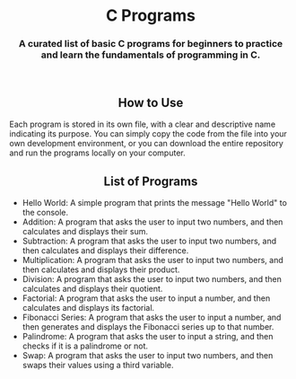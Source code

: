 <h1 align="center">C Programs</h1>


<h3 align="center">A curated list of basic C programs for beginners to practice and learn the fundamentals of programming in C.</h3>
<br>
<h2 align="center">How to Use</h2>

</p>Each program is stored in its own file, with a clear and descriptive name indicating its purpose. You can simply copy the code from the file into your own development environment, or you can download the entire repository and run the programs locally on your computer.</p>


<h2 align="center">List of Programs</h2>

- Hello World: A simple program that prints the message "Hello World" to the console.
- Addition: A program that asks the user to input two numbers, and then calculates and displays their sum.
- Subtraction: A program that asks the user to input two numbers, and then calculates and displays their difference.
- Multiplication: A program that asks the user to input two numbers, and then calculates and displays their product.
- Division: A program that asks the user to input two numbers, and then calculates and displays their quotient.
- Factorial: A program that asks the user to input a number, and then calculates and displays its factorial.
- Fibonacci Series: A program that asks the user to input a number, and then generates and displays the Fibonacci series up to that number.
- Palindrome: A program that asks the user to input a string, and then checks if it is a palindrome or not.
- Swap: A program that asks the user to input two numbers, and then swaps their values using a third variable.

